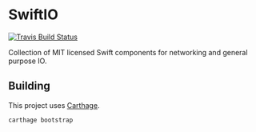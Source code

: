 # SwiftIO

[![Travis Build Status](https://travis-ci.org/schwa/SwiftIO.svg?branch=develop)](https://travis-ci.org/schwa/SwiftIO)

Collection of MIT licensed Swift components for networking and general purpose IO.

## Building

This project uses [Carthage](https://github.com/carthage/carthage).

```shell
carthage bootstrap
```
